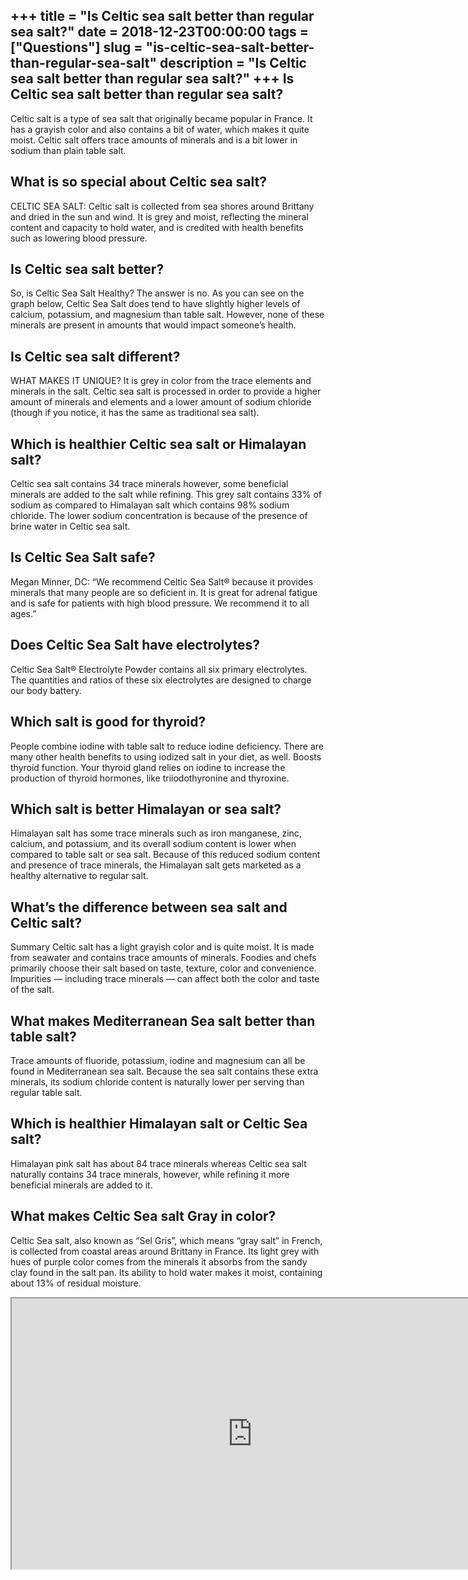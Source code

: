 +++
title = "Is Celtic sea salt better than regular sea salt?"
date = 2018-12-23T00:00:00
tags = ["Questions"]
slug = "is-celtic-sea-salt-better-than-regular-sea-salt"
description = "Is Celtic sea salt better than regular sea salt?"
+++
Is Celtic sea salt better than regular sea salt?
------------------------------------------------

Celtic salt is a type of sea salt that originally became popular in France. It has a grayish color and also contains a bit of water, which makes it quite moist. Celtic salt offers trace amounts of minerals and is a bit lower in sodium than plain table salt.

What is so special about Celtic sea salt?
-----------------------------------------

CELTIC SEA SALT: Celtic salt is collected from sea shores around Brittany and dried in the sun and wind. It is grey and moist, reflecting the mineral content and capacity to hold water, and is credited with health benefits such as lowering blood pressure.

Is Celtic sea salt better?
--------------------------

So, is Celtic Sea Salt Healthy? The answer is no. As you can see on the graph below, Celtic Sea Salt does tend to have slightly higher levels of calcium, potassium, and magnesium than table salt. However, none of these minerals are present in amounts that would impact someone’s health.

Is Celtic sea salt different?
-----------------------------

WHAT MAKES IT UNIQUE? It is grey in color from the trace elements and minerals in the salt. Celtic sea salt is processed in order to provide a higher amount of minerals and elements and a lower amount of sodium chloride (though if you notice, it has the same as traditional sea salt).

Which is healthier Celtic sea salt or Himalayan salt?
-----------------------------------------------------

Celtic sea salt contains 34 trace minerals however, some beneficial minerals are added to the salt while refining. This grey salt contains 33% of sodium as compared to Himalayan salt which contains 98% sodium chloride. The lower sodium concentration is because of the presence of brine water in Celtic sea salt.

Is Celtic Sea Salt safe?
------------------------

Megan Minner, DC: “We recommend Celtic Sea Salt® because it provides minerals that many people are so deficient in. It is great for adrenal fatigue and is safe for patients with high blood pressure. We recommend it to all ages.”

Does Celtic Sea Salt have electrolytes?
---------------------------------------

Celtic Sea Salt® Electrolyte Powder contains all six primary electrolytes. The quantities and ratios of these six electrolytes are designed to charge our body battery.

Which salt is good for thyroid?
-------------------------------

People combine iodine with table salt to reduce iodine deficiency. There are many other health benefits to using iodized salt in your diet, as well. Boosts thyroid function. Your thyroid gland relies on iodine to increase the production of thyroid hormones, like triiodothyronine and thyroxine.

Which salt is better Himalayan or sea salt?
-------------------------------------------

Himalayan salt has some trace minerals such as iron manganese, zinc, calcium, and potassium, and its overall sodium content is lower when compared to table salt or sea salt. Because of this reduced sodium content and presence of trace minerals, the Himalayan salt gets marketed as a healthy alternative to regular salt.

What’s the difference between sea salt and Celtic salt?
-------------------------------------------------------

Summary Celtic salt has a light grayish color and is quite moist. It is made from seawater and contains trace amounts of minerals. Foodies and chefs primarily choose their salt based on taste, texture, color and convenience. Impurities — including trace minerals — can affect both the color and taste of the salt.

What makes Mediterranean Sea salt better than table salt?
---------------------------------------------------------

Trace amounts of fluoride, potassium, iodine and magnesium can all be found in Mediterranean sea salt. Because the sea salt contains these extra minerals, its sodium chloride content is naturally lower per serving than regular table salt.

Which is healthier Himalayan salt or Celtic Sea salt?
-----------------------------------------------------

Himalayan pink salt has about 84 trace minerals whereas Celtic sea salt naturally contains 34 trace minerals, however, while refining it more beneficial minerals are added to it.

What makes Celtic Sea salt Gray in color?
-----------------------------------------

Celtic Sea salt, also known as “Sel Gris”, which means “gray salt” in French, is collected from coastal areas around Brittany in France. Its light grey with hues of purple color comes from the minerals it absorbs from the sandy clay found in the salt pan. Its ability to hold water makes it moist, containing about 13% of residual moisture.

<iframe allow="accelerometer; autoplay; clipboard-write; encrypted-media; gyroscope; picture-in-picture" allowfullscreen="" class="__youtube_prefs__  epyt-is-override  no-lazyload" data-no-lazy="1" data-origheight="433" data-origwidth="770" data-skipgform_ajax_framebjll="" height="433" id="_ytid_33352" loading="lazy" src="https://www.youtube.com/embed/khMXGBZ-EgY?enablejsapi=1&autoplay=0&cc_load_policy=0&cc_lang_pref=&iv_load_policy=1&loop=0&modestbranding=0&rel=1&fs=1&playsinline=0&autohide=2&theme=dark&color=red&controls=1&" title="YouTube player" width="770"></iframe>